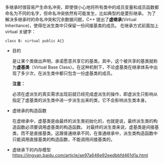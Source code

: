 多继承时很容易产生命名冲突，即使很小心地将所有类中的成员变量和成员函数都命名为不同的名字，但命名冲突依然有可能发生，比如典型的是菱形继承。
		为了解决多继承时的命名冲突和冗余数据问题，C++ 提出了**虚继承**(Virtual Inheritance)，使得在派生类中只保留一份间接基类的成员。
		在继承方式前面加上 virtual 关键字：

```
class B: virtual public A{}
```

* 目的

    是让某个类做出声明，承诺愿意共享它的基类。其中，这个被共享的基类就称为**虚基类**（Virtual Base Class）。在这种机制下，不论虚基类在继承体系中出现了多少次，在派生类中都只包含一份虚基类的成员。

    **注意：**

    必须在虚派生的真实需求出现前就已经完成虚派生的操作，即虚派生只影响从指定了虚基类的派生类中进一步派生出来的类，它不会影响派生类本身。

* 虚继承的构造函数

    在虚继承中，虚基类是由最终的派生类初始化的，也就是说，最终派生类的构造函数必须要调用虚基类的构造函数。
    对最终的派生类来说，虚基类是间接基类，而不是直接基类。这跟普通继承不同，在普通继承中，派生类构造函数中只能调用直接基类的构造函数，不能调用间接基类的。

* 虚继承下的内存模型
    https://jingyan.baidu.com/article/ae97a646e92eedbbfd461d1a.html
